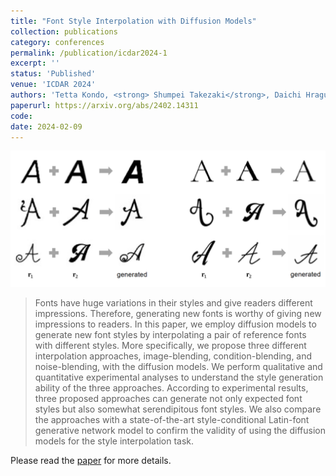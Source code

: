 ```yaml
---
title: "Font Style Interpolation with Diffusion Models"
collection: publications
category: conferences
permalink: /publication/icdar2024-1
excerpt: ''
status: 'Published'
venue: 'ICDAR 2024'
authors: 'Tetta Kondo, <strong> Shumpei Takezaki</strong>, Daichi Hraguchi, Seiichi Uchida'
paperurl: https://arxiv.org/abs/2402.14311
code: 
date: 2024-02-09
---
```


![](../images/icdar2024_1_overview.png)

> Fonts have huge variations in their styles and give readers different impressions. Therefore, generating new fonts is worthy of giving new impressions to readers. In this paper, we employ diffusion models to generate new font styles by interpolating a pair of reference fonts with different styles. More specifically, we propose three different interpolation approaches, image-blending, condition-blending, and noise-blending, with the diffusion models. We perform qualitative and quantitative experimental analyses to understand the style generation ability of the three approaches. According to experimental results, three proposed approaches can generate not only expected font styles but also somewhat serendipitous font styles. We also compare the approaches with a state-of-the-art style-conditional Latin-font generative network model to confirm the validity of using the diffusion models for the style interpolation task.

Please read the [paper](https://arxiv.org/abs/2402.14311) for more details.
